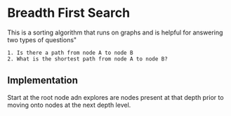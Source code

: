 # Breadth First Search
This is a sorting algorithm that runs on graphs and is helpful for answering two types of questions"
```
1. Is there a path from node A to node B
2. What is the shortest path from node A to node B?
```

## Implementation

Start at the root node adn explores are nodes present at that depth prior to moving onto nodes at the next depth level.